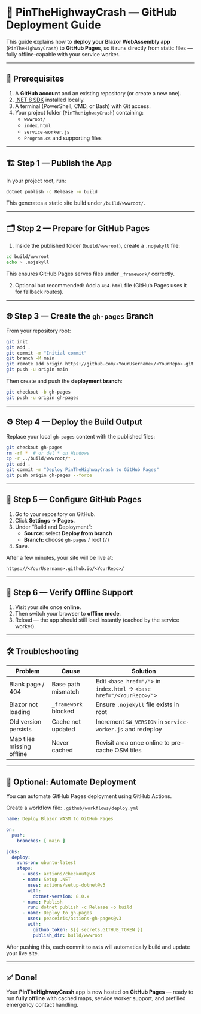 # 🚀 PinTheHighwayCrash — GitHub Deployment Guide

This guide explains how to **deploy your Blazor WebAssembly app** (`PinTheHighwayCrash`) to **GitHub Pages**, so it runs directly from static files — fully offline-capable with your service worker.

---

## 🧰 Prerequisites

1. A **GitHub account** and an existing repository (or create a new one).
2. [.NET 8 SDK](https://dotnet.microsoft.com/download) installed locally.
3. A terminal (PowerShell, CMD, or Bash) with Git access.
4. Your project folder (`PinTheHighwayCrash`) containing:
   - `wwwroot/`
   - `index.html`
   - `service-worker.js`
   - `Program.cs` and supporting files

---

## 🏗️ Step 1 — Publish the App

In your project root, run:

```bash
dotnet publish -c Release -o build
```

This generates a static site build under `/build/wwwroot/`.

---

## 🗂️ Step 2 — Prepare for GitHub Pages

1. Inside the published folder (`build/wwwroot`), create a `.nojekyll` file:

```bash
cd build/wwwroot
echo > .nojekyll
```

This ensures GitHub Pages serves files under `_framework/` correctly.

2. Optional but recommended: Add a `404.html` file (GitHub Pages uses it for fallback routes).

---

## 🌐 Step 3 — Create the `gh-pages` Branch

From your repository root:

```bash
git init
git add .
git commit -m "Initial commit"
git branch -M main
git remote add origin https://github.com/<YourUsername>/<YourRepo>.git
git push -u origin main
```

Then create and push the **deployment branch**:

```bash
git checkout -b gh-pages
git push -u origin gh-pages
```

---

## ⚙️ Step 4 — Deploy the Build Output

Replace your local `gh-pages` content with the published files:

```bash
git checkout gh-pages
rm -rf *  # or del * on Windows
cp -r ../build/wwwroot/* .
git add .
git commit -m "Deploy PinTheHighwayCrash to GitHub Pages"
git push origin gh-pages --force
```

---

## 🧭 Step 5 — Configure GitHub Pages

1. Go to your repository on GitHub.  
2. Click **Settings → Pages**.  
3. Under “Build and Deployment”:
   - **Source:** select **Deploy from branch**
   - **Branch:** choose `gh-pages` / root (`/`)
4. Save.

After a few minutes, your site will be live at:

```
https://<YourUsername>.github.io/<YourRepo>/
```

---

## 🧩 Step 6 — Verify Offline Support

1. Visit your site once **online**.
2. Then switch your browser to **offline mode**.
3. Reload — the app should still load instantly (cached by the service worker).

---

## 🛠️ Troubleshooting

| Problem | Cause | Solution |
|----------|--------|----------|
| Blank page / 404 | Base path mismatch | Edit `<base href="/">` in `index.html` → `<base href="/<YourRepo>/">` |
| Blazor not loading | `_framework` blocked | Ensure `.nojekyll` file exists in root |
| Old version persists | Cache not updated | Increment `SW_VERSION` in `service-worker.js` and redeploy |
| Map tiles missing offline | Never cached | Revisit area once online to pre-cache OSM tiles |

---

## 🌟 Optional: Automate Deployment

You can automate GitHub Pages deployment using GitHub Actions.

Create a workflow file: `.github/workflows/deploy.yml`

```yaml
name: Deploy Blazor WASM to GitHub Pages

on:
  push:
    branches: [ main ]

jobs:
  deploy:
    runs-on: ubuntu-latest
    steps:
      - uses: actions/checkout@v3
      - name: Setup .NET
        uses: actions/setup-dotnet@v3
        with:
          dotnet-version: 8.0.x
      - name: Publish
        run: dotnet publish -c Release -o build
      - name: Deploy to gh-pages
        uses: peaceiris/actions-gh-pages@v3
        with:
          github_token: ${{ secrets.GITHUB_TOKEN }}
          publish_dir: build/wwwroot
```

After pushing this, each commit to `main` will automatically build and update your live site.

---

## ✅ Done!

Your **PinTheHighwayCrash** app is now hosted on **GitHub Pages** — ready to run **fully offline** with cached maps, service worker support, and prefilled emergency contact handling.

